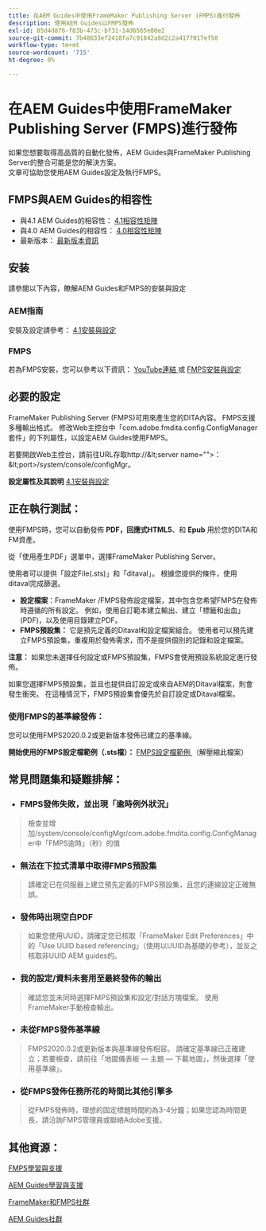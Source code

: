 ```yaml
---
title: 在AEM Guides中使用FrameMaker Publishing Server (FMPS)進行發佈
description: 使用AEM Guides以FMPS發佈
exl-id: 05d4d876-f83b-473c-bf31-14d6565e80e2
source-git-commit: 7b48633ef2418fa7c91842a8d2c2a4177017ef58
workflow-type: tm+mt
source-wordcount: '715'
ht-degree: 0%

---
```


# 在AEM Guides中使用FrameMaker Publishing Server (FMPS)進行發佈

如果您想要取得高品質的自動化發佈，AEM Guides與FrameMaker Publishing Server的整合可能是您的解決方案。\
文章可協助您使用AEM Guides設定及執行FMPS。

## FMPS與AEM Guides的相容性

- 與4.1 AEM Guides的相容性： [4.1相容性矩陣 ](https://experienceleague.adobe.com/docs/experience-manager-guides-learn/tutorials/release-info/release-notes/on-prem-release-notes/release-notes-4.1.html?lang=en/#compatibility-matrix)
- 與4.0 AEM Guides的相容性： [4.0相容性矩陣](https://helpx.adobe.com/xml-documentation-for-experience-manager/release-note/release-notes-xml-documentation-solution-4-0.html/#Compatibility%20matrix)
- 最新版本： [最新版本資訊](https://experienceleague.adobe.com/docs/experience-manager-guides-learn/tutorials/release-info/latest-release-info.html?lang=en)

## 安装

請參閱以下內容，瞭解AEM Guides和FMPS的安裝與設定

### AEM指南

安裝及設定請參考： [ 4.1安裝與設定 ](https://helpx.adobe.com/content/dam/help/en/xml-documentation-solution/4-1-2/Adobe-Experience-Manager-Guides_Installation-Configuration-Guide_EN.pdf)

### FMPS

若為FMPS安裝，您可以參考以下資訊： [YouTube連結 ](https://www.youtube.com/watch?v=2deelyM5VA8&amp;t) 或 [FMPS安裝與設定 ](https://help.adobe.com/en_US/framemaker/server/index.html#t=fmps-user-guide%2Finstall_config_fmps.html%23install_config_fmps&amp;rhtocid=_2)

## 必要的設定

FrameMaker Publishing Server (FMPS)可用來產生您的DITA內容。 FMPS支援多種輸出格式。 修改Web主控台中「com.adobe.fmdita.config.ConfigManager套件」的下列屬性，以設定AEM Guides使用FMPS。

若要開啟Web主控台，請前往URL存取http://\&lt;server name=&quot;&quot;>：\&lt;port>/system/console/configMgr。

**設定屬性及其說明** [4.1安裝與設定 ](https://helpx.adobe.com/content/dam/help/en/xml-documentation-solution/4-1-2/Adobe-Experience-Manager-Guides_Installation-Configuration-Guide_EN.pdf#page=89)

## 正在執行測試：

使用FMPS時，您可以自動發佈 **PDF，回應式HTML5**、和 **Epub** 用於您的DITA和FM資產。

從「使用產生PDF」選單中，選擇FrameMaker Publishing Server。

使用者可以提供「設定File(.sts)」和「ditaval」。 根據您提供的條件，使用ditaval完成篩選。

- **設定檔案**：FrameMaker /FMPS發佈設定檔案，其中包含您希望FMPS在發佈時遵循的所有設定。 例如，使用自訂範本建立輸出、建立「標籤和出血」(PDF)，以及使用目錄建立PDF。
- **FMPS預設集：** 它是預先定義的Ditaval和設定檔案組合。 使用者可以預先建立FMPS預設集，重複用於發佈需求，而不是提供個別的記錄和設定檔案。

**注意：** 如果您未選擇任何設定或FMPS預設集，FMPS會使用預設系統設定進行發佈。

如果您選擇FMPS預設集，並且也提供自訂設定或來自AEM的Ditaval檔案，則會發生衝突。 在這種情況下，FMPS預設集會優先於自訂設定或Ditaval檔案。

### 使用FMPS的基準線發佈：

您可以使用FMPS2020.0.2或更新版本發佈已建立的基準線。

**開始使用的FMPS設定檔範例（.sts檔）：** [FMPS設定檔範例 ](https://acrobat.adobe.com/link/track?uri=urn:aaid:scds:US:ef750752-7a7e-4e51-923e-6b7d9861ed54) （解壓縮此檔案）

## 常見問題集和疑難排解：

- ### FMPS發佈失敗，並出現「逾時例外狀況」

>檢查並增加/system/console/configMgr/com.adobe.fmdita.config.ConfigManager中「FMPS逾時」（秒）的值

- ### 無法在下拉式清單中取得FMPS預設集

>請確定已在伺服器上建立預先定義的FMPS預設集，且您的連線設定正確無誤。

- ### 發佈時出現空白PDF

>如果您使用UUID，請確定您已核取「FrameMaker Edit Preferences」中的「Use UUID based referencing」（使用以UUID為基礎的參考），並反之核取非UUID AEM guides的。

- ### 我的設定/資料未套用至最終發佈的輸出

>確認您並未同時選擇FMPS預設集和設定/對話方塊檔案。 使用FrameMaker手動檢查輸出。

- ### 未從FMPS發佈基準線

>FMPS2020.0.2或更新版本與基準線發佈相容。
>請確定基準線已正確建立；若要檢查，請前往「地圖儀表板 — 主題 — 下載地圖」，然後選擇「使用基準線」。
- ### 從FMPS發佈任務所花的時間比其他引擎多

>從FMPS發佈時，理想的固定標題時間約為3-4分鐘；如果您認為時間更長，請洽詢FMPS管理員或聯絡Adobe支援。

## 其他資源：

[FMPS學習與支援](https://helpx.adobe.com/support/framemaker-publishing-server.html)

[AEM Guides學習與支援](https://helpx.adobe.com/in/support/xml-documentation-for-experience-manager.html)

[FrameMaker和FMPS社群](https://community.adobe.com/t5/framemaker/ct-p/ct-framemaker?page=1&amp;sort=latest_replies&amp;lang=all&amp;tabid=all)

[AEM Guides社群](https://experienceleaguecommunities.adobe.com/t5/experience-manager-guides/ct-p/aem-xml-documentation)
